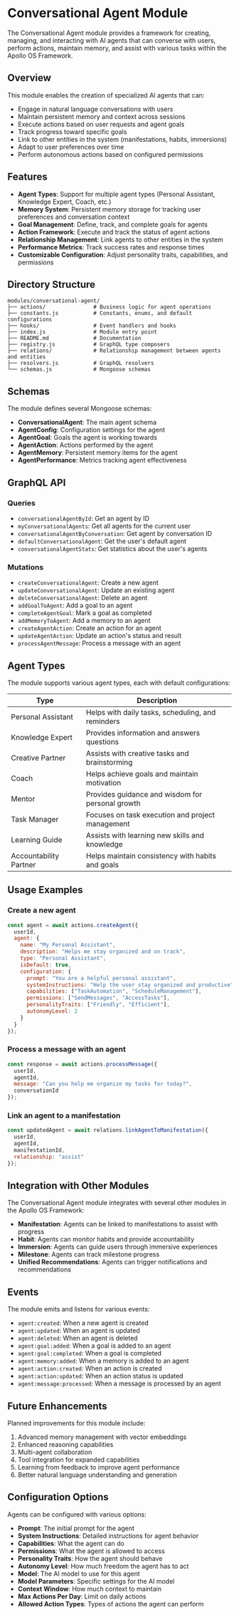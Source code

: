# Conversational Agent Module

The Conversational Agent module provides a framework for creating, managing, and interacting with AI agents that can converse with users, perform actions, maintain memory, and assist with various tasks within the Apollo OS Framework.

## Overview

This module enables the creation of specialized AI agents that can:

- Engage in natural language conversations with users
- Maintain persistent memory and context across sessions
- Execute actions based on user requests and agent goals
- Track progress toward specific goals
- Link to other entities in the system (manifestations, habits, immersions)
- Adapt to user preferences over time
- Perform autonomous actions based on configured permissions

## Features

- **Agent Types**: Support for multiple agent types (Personal Assistant, Knowledge Expert, Coach, etc.)
- **Memory System**: Persistent memory storage for tracking user preferences and conversation context
- **Goal Management**: Define, track, and complete goals for agents
- **Action Framework**: Execute and track the status of agent actions
- **Relationship Management**: Link agents to other entities in the system
- **Performance Metrics**: Track success rates and response times
- **Customizable Configuration**: Adjust personality traits, capabilities, and permissions

## Directory Structure

```
modules/conversational-agent/
├── actions/               # Business logic for agent operations
├── constants.js           # Constants, enums, and default configurations
├── hooks/                 # Event handlers and hooks
├── index.js               # Module entry point
├── README.md              # Documentation
├── registry.js            # GraphQL type composers
├── relations/             # Relationship management between agents and entities
├── resolvers.js           # GraphQL resolvers
└── schemas.js             # Mongoose schemas
```

## Schemas

The module defines several Mongoose schemas:

- **ConversationalAgent**: The main agent schema
- **AgentConfig**: Configuration settings for the agent
- **AgentGoal**: Goals the agent is working towards
- **AgentAction**: Actions performed by the agent
- **AgentMemory**: Persistent memory items for the agent
- **AgentPerformance**: Metrics tracking agent effectiveness

## GraphQL API

### Queries

- `conversationalAgentById`: Get an agent by ID
- `myConversationalAgents`: Get all agents for the current user
- `conversationalAgentByConversation`: Get agent by conversation ID
- `defaultConversationalAgent`: Get the user's default agent
- `conversationalAgentStats`: Get statistics about the user's agents

### Mutations

- `createConversationalAgent`: Create a new agent
- `updateConversationalAgent`: Update an existing agent
- `deleteConversationalAgent`: Delete an agent
- `addGoalToAgent`: Add a goal to an agent
- `completeAgentGoal`: Mark a goal as completed
- `addMemoryToAgent`: Add a memory to an agent
- `createAgentAction`: Create an action for an agent
- `updateAgentAction`: Update an action's status and result
- `processAgentMessage`: Process a message with an agent

## Agent Types

The module supports various agent types, each with default configurations:

| Type | Description |
|------|-------------|
| Personal Assistant | Helps with daily tasks, scheduling, and reminders |
| Knowledge Expert | Provides information and answers questions |
| Creative Partner | Assists with creative tasks and brainstorming |
| Coach | Helps achieve goals and maintain motivation |
| Mentor | Provides guidance and wisdom for personal growth |
| Task Manager | Focuses on task execution and project management |
| Learning Guide | Assists with learning new skills and knowledge |
| Accountability Partner | Helps maintain consistency with habits and goals |

## Usage Examples

### Create a new agent

```javascript
const agent = await actions.createAgent({
  userId,
  agent: {
    name: "My Personal Assistant",
    description: "Helps me stay organized and on track",
    type: "Personal Assistant",
    isDefault: true,
    configuration: {
      prompt: "You are a helpful personal assistant",
      systemInstructions: "Help the user stay organized and productive",
      capabilities: ["TaskAutomation", "ScheduleManagement"],
      permissions: ["SendMessages", "AccessTasks"],
      personalityTraits: ["Friendly", "Efficient"],
      autonomyLevel: 2
    }
  }
});
```

### Process a message with an agent

```javascript
const response = await actions.processMessage({
  userId,
  agentId,
  message: "Can you help me organize my tasks for today?",
  conversationId
});
```

### Link an agent to a manifestation

```javascript
const updatedAgent = await relations.linkAgentToManifestation({
  userId,
  agentId,
  manifestationId,
  relationship: "assist"
});
```

## Integration with Other Modules

The Conversational Agent module integrates with several other modules in the Apollo OS Framework:

- **Manifestation**: Agents can be linked to manifestations to assist with progress
- **Habit**: Agents can monitor habits and provide accountability
- **Immersion**: Agents can guide users through immersive experiences
- **Milestone**: Agents can track milestone progress
- **Unified Recommendations**: Agents can trigger notifications and recommendations

## Events

The module emits and listens for various events:

- `agent:created`: When a new agent is created
- `agent:updated`: When an agent is updated
- `agent:deleted`: When an agent is deleted
- `agent:goal:added`: When a goal is added to an agent
- `agent:goal:completed`: When a goal is completed
- `agent:memory:added`: When a memory is added to an agent
- `agent:action:created`: When an action is created
- `agent:action:updated`: When an action status is updated
- `agent:message:processed`: When a message is processed by an agent

## Future Enhancements

Planned improvements for this module include:

1. Advanced memory management with vector embeddings
2. Enhanced reasoning capabilities
3. Multi-agent collaboration
4. Tool integration for expanded capabilities
5. Learning from feedback to improve agent performance
6. Better natural language understanding and generation

## Configuration Options

Agents can be configured with various options:

- **Prompt**: The initial prompt for the agent
- **System Instructions**: Detailed instructions for agent behavior
- **Capabilities**: What the agent can do
- **Permissions**: What the agent is allowed to access
- **Personality Traits**: How the agent should behave
- **Autonomy Level**: How much freedom the agent has to act
- **Model**: The AI model to use for this agent
- **Model Parameters**: Specific settings for the AI model
- **Context Window**: How much context to maintain
- **Max Actions Per Day**: Limit on daily actions
- **Allowed Action Types**: Types of actions the agent can perform 